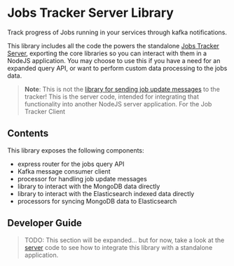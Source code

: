 # Jobs Tracker Server Library
Track progress of Jobs running in your services through kafka notifications.

This library includes all the code the powers the standalone [Jobs Tracker Server](../server), exporting the core libraries so you can interact with them in a NodeJS application. You may choose to use this if you have a need for an expanded query API, or want to perform custom data processing to the jobs data.

> __Note__: This is not the [library for sending job update messages](../client) to the tracker! This is the server code, intended for integrating that functionality into another NodeJS server application. For the Job Tracker Client

## Contents
This library exposes the following components:
* express router for the jobs query API
* Kafka message consumer client
* processor for handling job update messages
* library to interact with the MongoDB data directly
* library to interact with the Elasticsearch indexed data directly
* processors for syncing MongoDB data to Elasticsearch

## Developer Guide

> TODO: This section will be expanded... but for now, take a look at the [server](../server) code to see how to integrate this library with a standalone application.